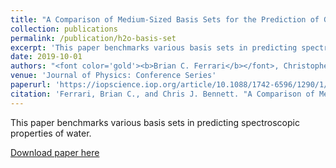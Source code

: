 ```yaml
---
title: "A Comparison of Medium-Sized Basis Sets for the Prediction of Geometries, Vibrational Frequencies, Infrared Intensities and Raman Activities for Water"
collection: publications
permalink: /publication/h2o-basis-set
excerpt: 'This paper benchmarks various basis sets in predicting spectroscopic properties of water'
date: 2019-10-01
authors: "<font color='gold'><b>Brian C. Ferrari</b></font>, Christopher J. Bennett"
venue: 'Journal of Physics: Conference Series'
paperurl: 'https://iopscience.iop.org/article/10.1088/1742-6596/1290/1/012013/meta'
citation: 'Ferrari, Brian C., and Chris J. Bennett. "A Comparison of Medium-Sized Basis Sets for the Prediction of Geometries, Vibrational Frequencies, Infrared Intensities and Raman Activities for Water." Journal of Physics: Conference Series. Vol. 1290. No. 1. IOP Publishing, 2019.'
---
```

This paper benchmarks various basis sets in predicting spectroscopic properties of water.

[Download paper here](https://iopscience.iop.org/article/10.1088/1742-6596/1290/1/012013/meta)
